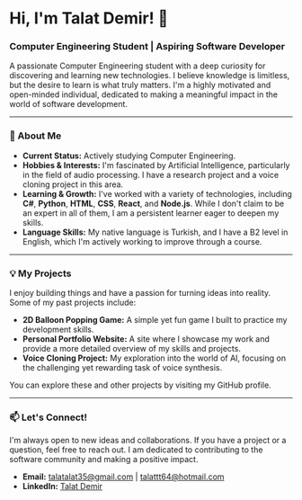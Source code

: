 # Hi, I'm Talat Demir! 👋

### Computer Engineering Student | Aspiring Software Developer

A passionate Computer Engineering student with a deep curiosity for discovering and learning new technologies. I believe knowledge is limitless, but the desire to learn is what truly matters. I'm a highly motivated and open-minded individual, dedicated to making a meaningful impact in the world of software development.

---

### 🚀 About Me

* **Current Status:** Actively studying Computer Engineering.
* **Hobbies & Interests:** I'm fascinated by Artificial Intelligence, particularly in the field of audio processing. I have a research project and a voice cloning project in this area.
* **Learning & Growth:** I've worked with a variety of technologies, including **C#**, **Python**, **HTML**, **CSS**, **React**, and **Node.js**. While I don't claim to be an expert in all of them, I am a persistent learner eager to deepen my skills.
* **Language Skills:** My native language is Turkish, and I have a B2 level in English, which I'm actively working to improve through a course.

---

### 💡 My Projects

I enjoy building things and have a passion for turning ideas into reality. Some of my past projects include:

* **2D Balloon Popping Game:** A simple yet fun game I built to practice my development skills.
* **Personal Portfolio Website:** A site where I showcase my work and provide a more detailed overview of my skills and projects.
* **Voice Cloning Project:** My exploration into the world of AI, focusing on the challenging yet rewarding task of voice synthesis.

You can explore these and other projects by visiting my GitHub profile.

---

### 📫 Let's Connect!

I'm always open to new ideas and collaborations. If you have a project or a question, feel free to reach out. I am dedicated to contributing to the software community and making a positive impact.

* **Email:** talatalat35@gmail.com | talattt64@hotmail.com
* **LinkedIn:** [Talat Demir](https://www.linkedin.com/in/talat-demir-93462029a/)
